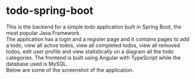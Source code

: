 # todo-spring-boot
This is the backend for a simple todo application built in Spring Boot, the most popular Java Framework.<br>
The application has a login and a register page and it contains pages to add a todo, view all active todos, view all completed todos, view all removed todos, edit user profile and view statistically on a diagram all the todo categories. The frontend is built using Angular with TypeScript while the database used is MySQL.<br>
Below are some of the screenshot of the application.<br>
